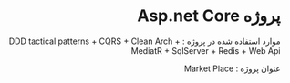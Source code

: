 <div dir="rtl" style="text-align: right;">
  <h1>پروژه Asp.net Core</h1>
<p>
  موارد استفاده شده در پروژه :
  DDD tactical patterns + CQRS + Clean Arch + MediatR +  SqlServer + Redis + Web Api
  </p>
  <p>عنوان پروژه : Market Place</p>
<p>
 
  </p>
